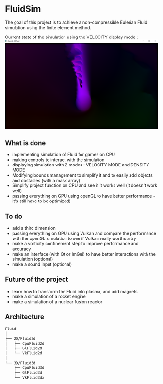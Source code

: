 # FluidSim
The goal of this project is to achieve a non-compressible Eulerian Fluid simulation using the finite element method. 

Current state of the simulation using the VELOCITY display mode : 
![](resources/images/fluid_16_1.png)


## What is done 
- implementing simulation of Fluid for games on CPU
- making controls to interact with the simulation
- displaying simulation with 2 modes : VELOCITY MODE and DENSITY MODE
- Modifying bounds management to simplify it and to easily add objects and obstacles (with a mask array)
- Simplify project function on CPU and see if it works well (it doesn't work well)
- passing everything on GPU using openGL to have better performance -it's still have to be optimized)


## To do
- add a third dimension
- passing everything on GPU using Vulkan and compare the performance with the openGL simulation to see if Vulkan really worths a try
- make a vorticity confinement step to improve performance and accuracy
- make an interface (with Qt or ImGui) to have better interactions with the simulation (optional)
- make a sound input (optional)

## Future of the project
- learn how to transform the Fluid into plasma, and add magnets
- make a simulation of a rocket engine
- make a simulation of a nuclear fusion reactor

## Architecture

```plain text 
Fluid
│
├── 2D/Fluid2d
│   ├── CpuFluid2d
│   ├── GlFluid2d
│   └── VkFluid2d
│
└── 3D/Fluid3d
    ├── CpuFluid3d
    ├── GlFluid3d
    └── VkFluid3dx
```

